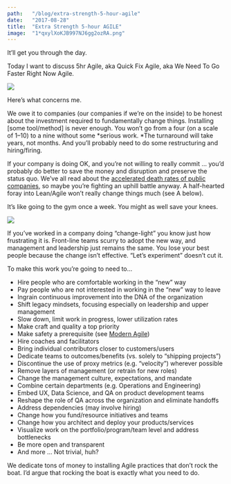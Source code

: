 ```yaml
---
path:	"/blog/extra-strength-5-hour-agile"
date:	"2017-08-28"
title:	"Extra Strength 5-hour AGILE"
image:	"1*qxylXoKJB997NJ6gg2ozRA.png"
---
```


It’ll get you through the day.

Today I want to discuss 5hr Agile, aka Quick Fix Agile, aka We Need To Go Faster Right Now Agile.

![](/images/1*qxylXoKJB997NJ6gg2ozRA.png)

Here’s what concerns me.

We owe it to companies (our companies if we’re on the inside) to be honest about the investment required to fundamentally change things. Installing [some tool/method] is never enough. You won’t go from a four (on a scale of 1–10) to a nine without some *serious work. *The turnaround will take years, not months. And you’ll probably need to do some restructuring and hiring/firing.

If your company is doing OK, and you’re not willing to really commit … you’d probably do better to save the money and disruption and preserve the status quo. We’ve all read about the [accelerated death rates of public companies](http://www.businessinsider.com/us-companies-are-dying-faster-than-ever-2015-8), so maybe you’re fighting an uphill battle anyway. A half-hearted foray into Lean/Agile won’t really change things much (see A below).

It’s like going to the gym once a week. You might as well save your knees.

![](/images/1*O4SldrWDlmoN_UudnlJAtg.jpeg)

If you’ve worked in a company doing “change-light” you know just how frustrating it is. Front-line teams scurry to adopt the new way, and management and leadership just remains the same. You lose your best people because the change isn’t effective. “Let’s experiment” doesn’t cut it.

To make this work you’re going to need to…

* Hire people who are comfortable working in the “new” way
* Pay people who are not interested in working in the “new” way to leave
* Ingrain continuous improvement into the DNA of the organization
* Shift legacy mindsets, focusing especially on leadership and upper management
* Slow down, limit work in progress, lower utilization rates
* Make craft and quality a top priority
* Make safety a prerequisite (see [Modern Agile](http://modernagile.org/))
* Hire coaches and facilitators
* Bring individual contributors closer to customers/users
* Dedicate teams to outcomes/benefits (vs. solely to “shipping projects”)
* Discontinue the use of proxy metrics (e.g. “velocity”) wherever possible
* Remove layers of management (or retrain for new roles)
* Change the management culture, expectations, and mandate
* Combine certain departments (e.g. Operations and Engineering)
* Embed UX, Data Science, and QA on product development teams
* Reshape the role of QA across the organization and eliminate handoffs
* Address dependencies (may involve hiring)
* Change how you fund/resource initiatives and teams
* Change how you architect and deploy your products/services
* Visualize work on the portfolio/program/team level and address bottlenecks
* Be more open and transparent
* And more …
Not trivial, huh?

We dedicate tons of money to installing Agile practices that don’t rock the boat. I’d argue that rocking the boat is exactly what you need to do.

